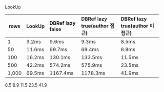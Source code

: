 LookUp

| rows  | LookUp | DBRef lazy false | DBRef lazy true(author 접근) | DBRef lazy true(author 미접근) |
|-------|--------|:-----------------|:---------------------------|:----------------------------|
| 1     | 9.2ms  | 9.6ms            | 9.3ms                      | 8.5ms                       |
| 50    | 11.6ms | 69.7ms           | 69.4ms                     | 8.9ms                       |
| 100   | 16.2ms | 130.1ms          | 133.5ms                    | 11.5ms                      |
| 500   | 42.2ms | 574.2ms          | 575.9ms                    | 23.5ms                      |
| 1,000 | 69.5ms | 1167.4ms         | 1178.3ms                   | 41.9ms                      |

8.5
8.9
11.5
23.5
41.9